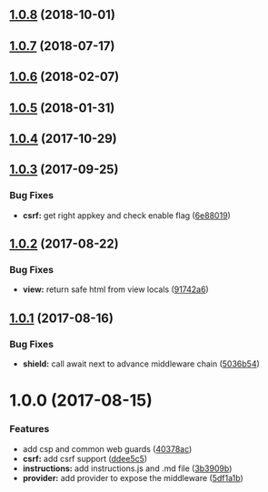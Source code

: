 <a name="1.0.8"></a>
## [1.0.8](https://github.com/adonisjs/adonis-shield/compare/v1.0.7...v1.0.8) (2018-10-01)



<a name="1.0.7"></a>
## [1.0.7](https://github.com/adonisjs/adonis-shield/compare/v1.0.6...v1.0.7) (2018-07-17)



<a name="1.0.6"></a>
## [1.0.6](https://github.com/adonisjs/adonis-shield/compare/v1.0.5...v1.0.6) (2018-02-07)



<a name="1.0.5"></a>
## [1.0.5](https://github.com/adonisjs/adonis-shield/compare/v1.0.4...v1.0.5) (2018-01-31)



<a name="1.0.4"></a>
## [1.0.4](https://github.com/adonisjs/adonis-shield/compare/v1.0.3...v1.0.4) (2017-10-29)



<a name="1.0.3"></a>
## [1.0.3](https://github.com/adonisjs/adonis-shield/compare/v1.0.2...v1.0.3) (2017-09-25)


### Bug Fixes

* **csrf:** get right appkey and check enable flag ([6e88019](https://github.com/adonisjs/adonis-shield/commit/6e88019))



<a name="1.0.2"></a>
## [1.0.2](https://github.com/adonisjs/adonis-shield/compare/v1.0.1...v1.0.2) (2017-08-22)


### Bug Fixes

* **view:** return safe html from view locals ([91742a6](https://github.com/adonisjs/adonis-shield/commit/91742a6))



<a name="1.0.1"></a>
## [1.0.1](https://github.com/adonisjs/adonis-shield/compare/v1.0.0...v1.0.1) (2017-08-16)


### Bug Fixes

* **shield:** call await next to advance middleware chain ([5036b54](https://github.com/adonisjs/adonis-shield/commit/5036b54))



<a name="1.0.0"></a>
# 1.0.0 (2017-08-15)


### Features

* add csp and common web guards ([40378ac](https://github.com/adonisjs/adonis-shield/commit/40378ac))
* **csrf:** add csrf support ([ddee5c5](https://github.com/adonisjs/adonis-shield/commit/ddee5c5))
* **instructions:** add instructions.js and .md file ([3b3909b](https://github.com/adonisjs/adonis-shield/commit/3b3909b))
* **provider:** add provider to expose the middleware ([5df1a1b](https://github.com/adonisjs/adonis-shield/commit/5df1a1b))



